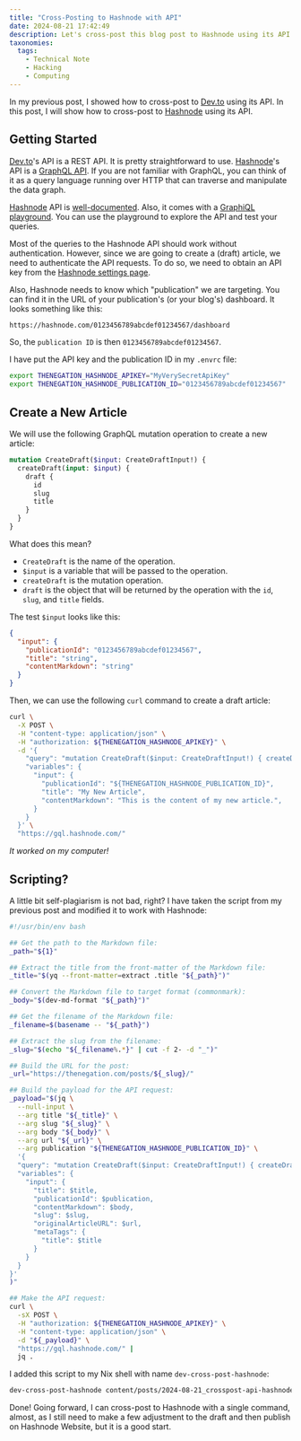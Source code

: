 ```yaml
---
title: "Cross-Posting to Hashnode with API"
date: 2024-08-21 17:42:49
description: Let's cross-post this blog post to Hashnode using its API.
taxonomies:
  tags:
    - Technical Note
    - Hacking
    - Computing
---
```


In my previous post, I showed how to cross-post to [Dev.to] using its API. In
this post, I will show how to cross-post to [Hashnode] using its API.

<!-- more -->

## Getting Started

[Dev.to]'s API is a REST API. It is pretty straightforward to use. [Hashnode]'s
API is a [GraphQL API]. If you are not familiar with GraphQL, you can think of
it as a query language running over HTTP that can traverse and manipulate the
data graph.

[Hashnode] API is [well-documented]. Also, it comes with a [GraphiQL]
[playground]. You can use the playground to explore the API and test your
queries.

Most of the queries to the Hashnode API should work without authentication.
However, since we are going to create a (draft) article, we need to authenticate
the API requests. To do so, we need to obtain an API key from the [Hashnode
settings page].

Also, Hashnode needs to know which "publication" we are targeting. You can find
it in the URL of your publication's (or your blog's) dashboard. It looks
something like this:

```txt
https://hashnode.com/0123456789abcdef01234567/dashboard
```

So, the `publication ID` is then `0123456789abcdef01234567`.

I have put the API key and the publication ID in my `.envrc` file:

```sh
export THENEGATION_HASHNODE_APIKEY="MyVerySecretApiKey"
export THENEGATION_HASHNODE_PUBLICATION_ID="0123456789abcdef01234567"
```

## Create a New Article

We will use the following GraphQL mutation operation to create a new article:

```graphql
mutation CreateDraft($input: CreateDraftInput!) {
  createDraft(input: $input) {
    draft {
      id
      slug
      title
    }
  }
}
```

What does this mean?

- `CreateDraft` is the name of the operation.
- `$input` is a variable that will be passed to the operation.
- `createDraft` is the mutation operation.
- `draft` is the object that will be returned by the operation with the `id`,
  `slug`, and `title` fields.

The test `$input` looks like this:

```json
{
  "input": {
    "publicationId": "0123456789abcdef01234567",
    "title": "string",
    "contentMarkdown": "string"
  }
}
```

Then, we can use the following `curl` command to create a draft article:

```sh
curl \
  -X POST \
  -H "content-type: application/json" \
  -H "authorization: ${THENEGATION_HASHNODE_APIKEY}" \
  -d '{
    "query": "mutation CreateDraft($input: CreateDraftInput!) { createDraft(input: $input) { draft { id slug title } } }",
    "variables": {
      "input": {
        "publicationId": "${THENEGATION_HASHNODE_PUBLICATION_ID}",
        "title": "My New Article",
        "contentMarkdown": "This is the content of my new article.",
      }
    }
  }' \
  "https://gql.hashnode.com/"
```

_It worked on my computer!_

## Scripting?

A little bit self-plagiarism is not bad, right? I have taken the script from my
previous post and modified it to work with Hashnode:

```sh
#!/usr/bin/env bash

## Get the path to the Markdown file:
_path="${1}"

## Extract the title from the front-matter of the Markdown file:
_title="$(yq --front-matter=extract .title "${_path}")"

## Convert the Markdown file to target format (commonmark):
_body="$(dev-md-format "${_path}")"

## Get the filename of the Markdown file:
_filename=$(basename -- "${_path}")

## Extract the slug from the filename:
_slug="$(echo "${_filename%.*}" | cut -f 2- -d "_")"

## Build the URL for the post:
_url="https://thenegation.com/posts/${_slug}/"

## Build the payload for the API request:
_payload="$(jq \
  --null-input \
  --arg title "${_title}" \
  --arg slug "${_slug}" \
  --arg body "${_body}" \
  --arg url "${_url}" \
  --arg publication "${THENEGATION_HASHNODE_PUBLICATION_ID}" \
  '{
  "query": "mutation CreateDraft($input: CreateDraftInput!) { createDraft(input: $input) { draft { id slug title } } }",
  "variables": {
    "input": {
      "title": $title,
      "publicationId": $publication,
      "contentMarkdown": $body,
      "slug": $slug,
      "originalArticleURL": $url,
      "metaTags": {
        "title": $title
      }
    }
  }
}'
)"

## Make the API request:
curl \
  -sX POST \
  -H "authorization: ${THENEGATION_HASHNODE_APIKEY}" \
  -H "content-type: application/json" \
  -d "${_payload}" \
  "https://gql.hashnode.com/" |
  jq .
```

I added this script to my Nix shell with name `dev-cross-post-hashnode`:

```sh
dev-cross-post-hashnode content/posts/2024-08-21_crosspost-api-hashnode.md
```

Done! Going forward, I can cross-post to Hashnode with a single command, almost,
as I still need to make a few adjustment to the draft and then publish on
Hashnode Website, but it is a good start.

<!-- REFERENCES -->

[Dev.to]: https://dev.to
[Hashnode]: https://hashnode.com
[GraphQL API]: https://graphql.org
[well-documented]: https://apidocs.hashnode.com
[GraphiQL]: https://github.com/graphql/graphiql
[playground]: https://gql.hashnode.com
[Hashnode settings page]: https://hashnode.com/settings/developer
